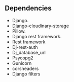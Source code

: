 ## Dependencies

<ul>
<li>Django.</li>
<li>Django-cloudinary-storage</li>
<li>Pillow.</li>
<li>Django rest framework.</li>
<li>Rest framework</li>
<li>Dj-rest-auth</li>
<li>Dj_database_url</li>
<li>Psycopg2</li>
<li>Gunicorn</li>
<li>corsheaders</li>
<li>Django filters</li>
</ul>